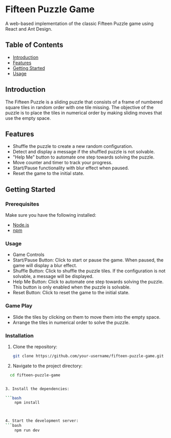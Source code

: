 # Fifteen Puzzle Game

A web-based implementation of the classic Fifteen Puzzle game using React and Ant Design.

## Table of Contents

- [Introduction](#introduction)
- [Features](#features)
- [Getting Started](#getting-started)
- [Usage](#usage)

## Introduction

The Fifteen Puzzle is a sliding puzzle that consists of a frame of numbered square tiles in random order with one tile missing. The objective of the puzzle is to place the tiles in numerical order by making sliding moves that use the empty space.

## Features

- Shuffle the puzzle to create a new random configuration.
- Detect and display a message if the shuffled puzzle is not solvable.
- "Help Me" button to automate one step towards solving the puzzle.
- Move counter and timer to track your progress.
- Start/Pause functionality with blur effect when paused.
- Reset the game to the initial state.

## Getting Started

### Prerequisites

Make sure you have the following installed:

- [Node.js](https://nodejs.org/)
- [npm](https://www.npmjs.com/)

### Usage
- Game Controls
- Start/Pause Button: Click to start or pause the game. When paused, the game will display a blur effect.
- Shuffle Button: Click to shuffle the puzzle tiles. If the configuration is not solvable, a message will be displayed.
- Help Me Button: Click to automate one step towards solving the puzzle. This button is only enabled when the puzzle is solvable.
- Reset Button: Click to reset the game to the initial state.

### Game Play
- Slide the tiles by clicking on them to move them into the empty space.
- Arrange the tiles in numerical order to solve the puzzle.

### Installation

1. Clone the repository:

   ```bash
   git clone https://github.com/your-username/fifteen-puzzle-game.git

2. Navigate to the project directory:
  ```bash
    cd fifteen-puzzle-game


3. Install the dependencies:

  ```bash
      npm install



4. Start the development server:
  ```bash
      npm run dev

